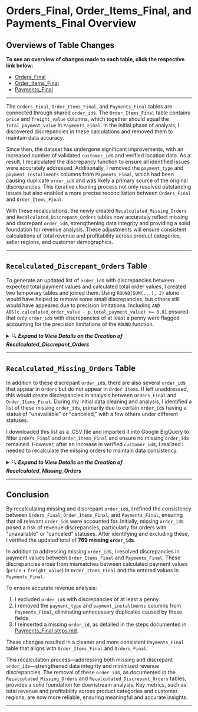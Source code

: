# Orders_Final, Order_Items_Final, and Payments_Final Overview

## Overviews of Table Changes

**To see an overview of changes made to each table, click the respective link below:** 

- [Orders_Final](./Orders_Final/index.md)
- [Order_Items_Final](./Order_Items_Final/index.md)
- [Payments_Final](./Payments_Final/index.md)

---


The `Orders_Final`, `Order_Items_Final`, and `Payments_Final` tables are connected through shared `order_id`s. The `Order_Items_Final` table contains `price` and `freight_value` columns, which together should equal the `total_payment_value` in `Payments_Final`. In the initial phase of analysis, I discovered discrepancies in these calculations and removed them to maintain data accuracy.

Since then, the dataset has undergone significant improvements, with an increased number of validated `customer_id`s and verified location data. As a result, I recalculated the discrepancy function to ensure all identified issues were accurately addressed. Additionally, I removed the `payment_type` and `payment_installments` columns from `Payments_Final`, which had been causing duplicate `order_id`s and was likely a primary source of the original discrepancies. This iterative cleaning process not only resolved outstanding issues but also enabled a more precise reconciliation between `Orders_Final` and `Order_Items_Final`.

With these recalculations, the newly created `Recalculated_Missing_Orders` and `Recalculated_Discrepant_Orders` tables now accurately reflect missing and discrepant `order_id`s, strengthening data integrity and providing a solid foundation for revenue analysis. These adjustments will ensure consistent calculations of total revenue and profitability across product categories, seller regions, and customer demographics.


---
## `Recalculated_Discrepant_Orders` Table 
To generate an updated list of `order_id`s with discrepancies between expected total payment values and calculated total order values, I created two temporary tables and joined them. Using `ROUND(SUM(...), 2)` alone would have helped to remove some small discrepancies, but others still would have appeared due to precision limitations. Including `AND ABS(c.calculated_order_value - p.total_payment_value) >= 0.01` ensured that only `order_id`s with discrepancies of at least a penny were flagged accounting for the precision limitations of the `ROUND` function.   

<details>
<summary>
🔍 <b><i>Expand to View Details on the Creation of Recalculated_Discrepant_Orders</i></b>
</summary>
<br>

<pre><code class="sql">
/* 
    This query recalculates discrepant orders now that Payments_Final has removed payment types, eliminating duplicate order_ids in the table. 
    Two temporary tables are created and then joined to find discrepancies between total_payment_values in Payments_Final and 
    calculated_order_values based on price and freight_value in Order_Items_Final. In the JOIN, these two values are subtracted, 
    and only order_ids with calculated discrepancies of at least 0.01 (at least a penny) are displayed.
*/

CREATE OR REPlACE TABLE iconic-fountain-435918-q3.Target_Ecommerce_Sales_2016_2018.Recalculated_Discrepant_Orders AS(
    -- Create a temporary table to calculate the total value per order_id from Order_Items_Final
    WITH Calculated_Order_Values AS (
    SELECT 
        order_id,
        ROUND(SUM(price + freight_value),2) AS calculated_order_value
    FROM 
        iconic-fountain-435918-q3.Target_Ecommerce_Sales_2016_2018.Order_Items_Final
    GROUP BY 
        order_id
    ),

    -- Create a temporary table to get the total payment value per order_id from Payments_Final
    Payments_Total AS (
        SELECT 
            order_id,
            ROUND(SUM(total_payment_value),3) AS total_payment_value
        FROM 
            iconic-fountain-435918-q3.Target_Ecommerce_Sales_2016_2018.Payments_Final
        GROUP BY 
            order_id
    )

    -- Join the calculated and actual payment values to identify discrepancies
    SELECT 
        c.order_id,
        c.calculated_order_value,
        p.total_payment_value,
        -- Calculate the difference for easy identification of discrepancies
        c.calculated_order_value - p.total_payment_value AS discrepancy
    FROM 
        Calculated_Order_Values AS c
    INNER JOIN 
        Payments_Total AS p
    ON 
        c.order_id = p.order_id
    WHERE 
        c.calculated_order_value != p.total_payment_value
        AND ABS(c.calculated_order_value - p.total_payment_value) >= 0.01 --Ensures discrepancies are at least a penny
);
</code></pre>
This query yielded **351** `order_id`s. 

</details>

---

## `Recalculated_Missing_Orders` Table

In addition to these discrepant `order_id`s, there are also several `order_id`s that appear in `Orders` but do not appear in `Order Items`. If left unaddressed, this would create discrepancies in analysis between `Orders_Final` and `Order_Items_Final`. During my initial data cleaning and analysis, I identified a list of these missing `order_id`s, primarily due to certain `order_id`s having a status of "unavailable" or "canceled," with a few others under different statuses.

I downloaded this list as a .CSV file and imported it into Google BigQuery to filter `Orders_Final` and `Order_Items_Final` and ensure no missing `order_id`s remained. However, after an increase in verified `customer_id`s, I realized I needed to recalculate the missing orders to maintain data consistency.


<details>
<summary>🔍 <b><i>Expand to View Details on the Creation of Recalculated_Missing_Orders</i></b></summary>

### Step 1: Calculate Missing `order_id`s by Status

First, I needed to find out how many missing `order_id`s there were along with a breakdown per status.

<details>
<summary>📂<b><i>Query to Find Missing order_ids by their status</b></i></summary>

```sql
  /*
    This query creates a temporary table (MissingOrderIDs) to calculate the count of missing order_ids for each order_status.
    It then selects the order_status and total_missing_order_ids from the temp table and adds a "Total" row,
    which sums up total_missing_order_ids across all statuses using a UNION ALL statement.
  */
  
  
  WITH MissingOrderIDs AS (
      SELECT 
          o.order_status,
          COUNT(o.order_id) AS total_missing_order_ids
      FROM iconic-fountain-435918-q3.Target_Ecommerce_Sales_2016_2018.Orders_Final o
      LEFT JOIN iconic-fountain-435918-q3.Target_Ecommerce_Sales_2016_2018.Order_Items_Final oi ON o.order_id = oi.order_id
      WHERE oi.order_id IS NULL
      GROUP BY o.order_status
  )
  
  SELECT 
    order_status, 
    total_missing_order_ids
  FROM 
    MissingOrderIDs
  
  UNION ALL
  
  SELECT 
    'Total' AS order_status, SUM(total_missing_order_ids) AS total_missing_order_ids
  FROM 
    MissingOrderIDs;
  ```
    
</details>

**Supporting Table:**

<details>
<summary>📋 <b>Table 1: Missing `order_id`s by Status</b></summary>
    

    
  ![Table of `order_status` and accompanying `total_missing_order_ids`](https://github.com/user-attachments/assets/70f42426-fc5c-4d90-a01c-40bd00a68836)


  - As you can see, there are 733 total missing `order_id`s now, the majority of which contain the status `unavailable`.
    
</details>


### Step 2: Verify Total Missing `order_id`s

To confirm that this total was accurate, I compared the distinct order_id counts between `Orders_Final` and `Order_Items_Final`:

<details>
<summary>📂<b><i>Query to Verify Number of Missing ids</i></b></summary>
    
```sql
/* 
  This query finds the distinct number of order_ids from Orders_Final and Order_Items_Final to confirm the number of 
  missing order_ids
*/

SELECT 
    (SELECT COUNT(DISTINCT order_id) FROM iconic-fountain-435918-q3.Target_Ecommerce_Sales_2016_2018.Orders_Final) AS distinct_order_ids_orders,
    (SELECT COUNT(DISTINCT order_id) FROM iconic-fountain-435918-q3.Target_Ecommerce_Sales_2016_2018.Order_Items_Final) AS distinct_order_ids_order_items;

```
    
</details>


<details>
<summary>📋<b><i>Table 2: Distinct order_id Counts in Orders_Final and Order_Items_Final</i></b></summary>    

![Table of distinct `order_id` counts for each table](https://github.com/user-attachments/assets/f04c8379-f90b-4fde-9b18-0b0570e3e39b)


  - Subtracting the two totals confirms the 733 number that was calculated before.
 

</details>

- *Note: The [`Orders_Final`](Orders_Final/steps.md) and [`Order_Items_Final`](Order_Items_Final/steps.md) creation steps can be found in their respective steps.md files.*



### Step 3: Created `Recalculated_Missing_Orders` Table

To isolate the actual missing order_ids, I created a table called `Recalculated_Missing_Orders`:

<details>
<summary>📂<b><i>Query to create Recalculated_Missing_Orders</i></b></summary>

```sql
/*
  This query creates a new table, Recalculated_Missing_Orders, containing order_ids that appear in Orders_Final
  but are missing in Order_Items_Final. The LEFT JOIN includes all order_ids from Orders_Final, and the WHERE clause
  filters specifically for those missing in Order_Items_Final (where oi.order_id is NULL).
*/

CREATE TABLE 
  iconic-fountain-435918-q3.Target_Ecommerce_Sales_2016_2018.Recalculated_Missing_Orders AS
SELECT 
  o.order_id, o.order_status
FROM 
  iconic-fountain-435918-q3.Target_Ecommerce_Sales_2016_2018.Orders_Final o
LEFT JOIN 
  iconic-fountain-435918-q3.Target_Ecommerce_Sales_2016_2018.Order_Items_Final oi 
ON 
  o.order_id = oi.order_id
WHERE 
  oi.order_id IS NULL;
```
    
</details>



### Step 4: Verify Equal Distinct `order_id`s

After creating the final versions of `Orders_Final` and `Order_Items_Final`, I wanted to ensure that all missing or discrepant `order_id`s were properly excluded and that the number of distinct `order_id`s matched between the `Orders_Final` and `Order_Items_Final` tables.

<details>
<summary>📂<b><i>Query to Verify Successful Removal of Missing ids</b></i></summary>
    
```sql
SELECT 
    (SELECT COUNT(DISTINCT order_id) FROM iconic-fountain-435918-q3.Target_Ecommerce_Sales_2016_2018.Orders_Final) AS distinct_order_ids_orders,
    (SELECT COUNT(DISTINCT order_id) FROM iconic-fountain-435918-q3.Target_Ecommerce_Sales_2016_2018.Order_Items_Final) AS distinct_order_ids_order_items;
```
    
</details>

<details>
<summary>📋<b><i>Table 3: Equal Distinct order_id Counts between Orders_Final and Order_Items_Final</i></b></summary>

![Table of distinct `order_id` counts for each table](https://github.com/user-attachments/assets/04c9e3ae-2da2-4d38-bd3f-8121f5fc2453)


- When the query confirmed equal counts for both tables, I knew the cleaning steps had been effective.    

</details>




*Note: One `order_id` was also missing in the `Payments_Final` table. The steps taken to identify and resolve this discrepancy are detailed in [Payments_Final steps.md](./Payments_Final/steps.md).*

</details>

---

## Conclusion

By recalculating missing and discrepant `order_id`s, I refined the consistency between `Orders_Final`, `Order_Items_Final`, and `Payments_Final`, ensuring that all relevant `order_id`s were accounted for. Initially, missing `order_id`s posed a risk of revenue discrepancies, particularly for orders with "unavailable" or "canceled" statuses. After identifying and excluding these, I verified the updated total of **769 missing `order_id`s**.

In addition to addressing missing `order_id`s, I resolved discrepancies in payment values between `Order_Items_Final` and `Payments_Final`. These discrepancies arose from mismatches between calculated payment values (`price` + `freight_value`) in `Order_Items_Final` and the entered values in `Payments_Final`. 

To ensure accurate revenue analysis:
1. I excluded `order_id`s with discrepancies of at least a penny.
2. I removed the `payment_type` and `payment_installments` columns from `Payments_Final`, eliminating unnecessary duplicates caused by these fields.
3. I reinserted a missing `order_id`, as detailed in the steps documented in [Payments_Final steps.md](./Payments_Final/steps.md).

These changes resulted in a cleaner and more consistent `Payments_Final` table that aligns with `Order_Items_Final` and `Orders_Final`.

This recalculation process—addressing both missing and discrepant `order_id`s—strengthened data integrity and minimized revenue discrepancies. The removal of these `order_id`s, as documented in the `Recalculated_Missing_Orders` and `Recalculated_Discrepant_Orders` tables, provides a solid foundation for downstream analysis. Key metrics, such as total revenue and profitability across product categories and customer regions, are now more reliable, ensuring meaningful and accurate insights.




---
